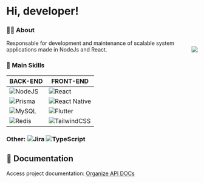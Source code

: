 
  <h1 align="start"> Hi, developer!


### ✍🏼 About
Responsable for development and maintenance of scalable system applications made in NodeJs and React. <img align="right" src="https://i.pinimg.com/originals/ca/f7/95/caf7956e99ae518a2c70ec8d7d110089.gif"/>



### 🚀 Main Skills 


|BACK-END| FRONT-END  | 
|---------------------------------------------------------------|---|
|![NodeJS](https://img.shields.io/badge/node.js-6DA55F?style=for-the-badge&logo=node.js&logoColor=white)| ![React](https://img.shields.io/badge/react-%2320232a.svg?style=for-the-badge&logo=react&logoColor=%2361DAFB) |
|![Prisma](https://img.shields.io/badge/Prisma-3982CE?style=for-the-badge&logo=Prisma&logoColor=white)|![React Native](https://img.shields.io/badge/react_native-%2320232a.svg?style=for-the-badge&logo=react&logoColor=%2361DAFB)  |
|![MySQL](https://img.shields.io/badge/mysql-%2300f.svg?style=for-the-badge&logo=mysql&logoColor=white)|![Flutter](https://img.shields.io/badge/Flutter-%2302569B.svg?style=for-the-badge&logo=Flutter&logoColor=white) |
|![Redis](https://img.shields.io/badge/redis-%23DD0031.svg?style=for-the-badge&logo=redis&logoColor=white)|![TailwindCSS](https://img.shields.io/badge/tailwindcss-%2338B2AC.svg?style=for-the-badge&logo=tailwind-css&logoColor=white)|
 
### Other: ![Jira](https://img.shields.io/badge/jira-%230A0FFF.svg?style=for-the-badge&logo=jira&logoColor=white)  ![TypeScript](https://img.shields.io/badge/typescript-%23007ACC.svg?style=for-the-badge&logo=typescript&logoColor=white)



## 📗 Documentation
Access project documentation: [Organize API DOCs](https://organize-api-v1.herokuapp.com/#/)

